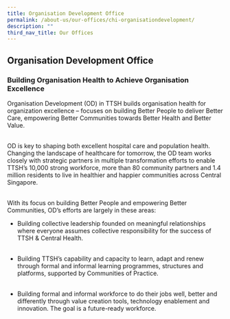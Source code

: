 ```yaml
---
title: Organisation Development Office
permalink: /about-us/our-offices/chi-organisationdevelopment/
description: ""
third_nav_title: Our Offices
---
```

<h2>Organisation Development Office</h2>
<h3>Building Organisation Health to Achieve Organisation Excellence</h3>

Organisation Development (OD) in TTSH builds organisation health for organization excellence – focuses on building Better People to deliver Better Care, empowering Better Communities towards Better Health and Better Value.  <br><br>

OD is key to shaping both excellent hospital care and population health.  Changing the landscape of healthcare for tomorrow, the OD team works closely with strategic partners in multiple transformation efforts to enable TTSH’s 10,000 strong workforce, more than 80 community partners and 1.4 million residents to live in healthier and happier communities across Central Singapore.  <br><br>

With its focus on building Better People and empowering Better Communities, OD’s efforts are largely in these areas: <br>

*	Building collective leadership founded on meaningful relationships where everyone assumes collective responsibility for the success of TTSH &amp; Central Health.<br><br>

*	Building TTSH’s capability and capacity to learn, adapt and renew through formal and informal learning programmes, structures and platforms, supported by Communities of Practice. <br><br>

*	Building formal and informal workforce to do their jobs well, better and differently through value creation tools, technology enablement and innovation. The goal is a future-ready workforce.